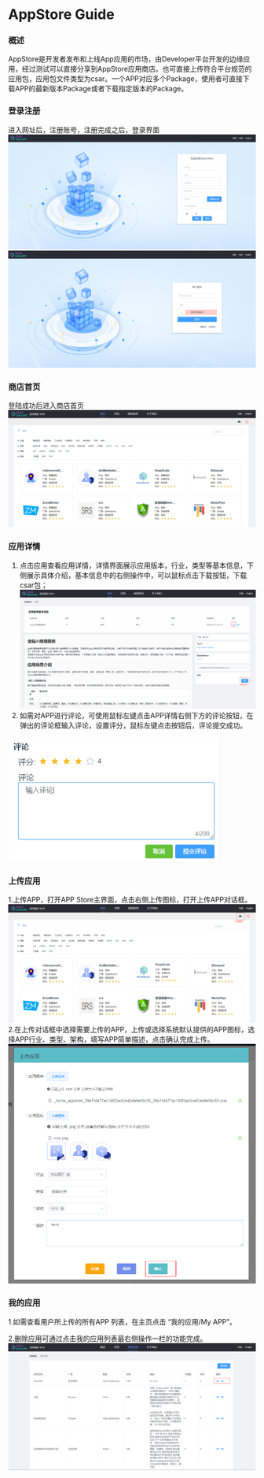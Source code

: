 AppStore Guide
========================

### 概述
AppStore是开发者发布和上线App应用的市场，由Developer平台开发的边缘应用，经过测试可以直接分享到AppStore应用商店。也可直接上传符合平台规范的应用包，应用包文件类型为csar。一个APP对应多个Package，使用者可直接下载APP的最新版本Package或者下载指定版本的Package。

### 登录注册
 进入网址后，注册账号，注册完成之后，登录界面
![注册页面](/uploads/images/2020/0908/163000_767c7da4_5416924.png "注册.PNG")
![登录界面](/uploads/images/2020/0908/163022_fe7cc972_5416924.png "登录.PNG")

### 商店首页
登陆成功后进入商店首页
![商店首页](/uploads/images/2020/0908/162506_099b5658_5416924.png "首页.PNG")


### 应用详情
1. 点击应用查看应用详情，详情界面展示应用版本，行业，类型等基本信息，下侧展示具体介绍，基本信息中的右侧操作中，可以鼠标点击下载按钮，下载csar包；
![应用详情](/uploads/images/2020/0908/163133_ad521f54_5416924.png "应用详情.PNG")
2. 如需对APP进行评论，可使用鼠标左键点击APP详情右侧下方的评论按钮，在弹出的评论框输入评论，设置评分，鼠标左键点击按钮后，评论提交成功。

![评论界面](/uploads/images/2020/0908/163237_9f574a3d_5416924.png "评论界面.PNG")


### 上传应用
1.上传APP，打开APP Store主界面，点击右侧上传图标，打开上传APP对话框。
![首页上传](/uploads/images/2020/0908/163449_f7591d08_5416924.png "首页上传.PNG")
2.在上传对话框中选择需要上传的APP，上传或选择系统默认提供的APP图标，选择APP行业、类型、架构，填写APP简单描述，点击确认完成上传。
![上传界面](/uploads/images/2020/0908/163540_358bd2b9_5416924.png "上传界面.PNG")


### 我的应用
1.如需查看用户所上传的所有APP 列表，在主页点击 “我的应用/My APP”。

2.删除应用可通过点击我的应用列表最右侧操作一栏的功能完成。
![我的应用](/uploads/images/2020/0908/163634_86ff98f2_5416924.png "我的应用.PNG")